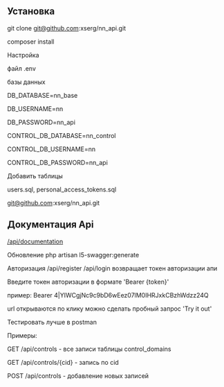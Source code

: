 ## Установка

git clone git@github.com:xserg/nn_api.git

composer install


Настройка

файл .env 

базы данных

DB_DATABASE=nn_base

DB_USERNAME=nn

DB_PASSWORD=nn_api


CONTROL_DB_DATABASE=nn_control

CONTROL_DB_USERNAME=nn

CONTROL_DB_PASSWORD=nn_api


Добавить таблицы 

users.sql, personal_access_tokens.sql

git@github.com:xserg/nn_api.git

## Документация Api

[/api/documentation](/api/documentation#/default)

Обновление
php artisan l5-swagger:generate

Авторизация
/api/register
/api/login
возвращает токен авторизации апи

Введите токен авторизации в формате 'Bearer {token}'

пример: Bearer 4|YIWCgjNc9c9bD6wEez07lM0IHRJxkCBzhWdzz24Q

url открываются по клику можно сделать пробный запрос 'Try it out'

Тестировать лучше в postman

Примеры:

GET /api/controls - все записи таблицы control_domains

GET /api/controls/{cid} - запись по cid 

POST /api/controls - добавление новых записей




